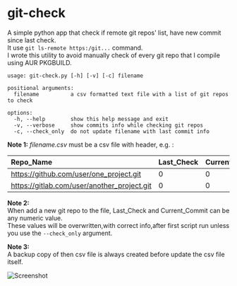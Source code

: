# git-check

A simple python app that check if remote git repos' list, have new commit since last check.<br />
It use `git ls-remote https:/git...` command.<br />
I wrote this utility to avoid manually check of every git repo that I compile using AUR PKGBUILD.<br />

```
usage: git-check.py [-h] [-v] [-c] filename

positional arguments:
  filename          a csv formatted text file with a list of git repos to check

options:
  -h, --help        show this help message and exit
  -v, --verbose     show commits info while checking git repos
  -c, --check_only  do not update filename with last commit info
```

**Note 1:**
_*filename.csv*_ must be a csv file with header, e.g. : 

| Repo_Name | Last_Check | Current_Commit |
| :---      | :---       | :---          |
|https://github.com/user/one_project.git|0|0
|https://gitlab.com/user/another_project.git|0|0

**Note 2:**<br />
When add a new git repo to the file, Last_Check and Current_Commit can be any numeric value.<br />
These values will be overwritten,with correct info,after first script run unless you use the `--check_only` argument.

**Note 3:**<br />
A backup copy of then csv file is always created before update the csv file itself. 

![Screenshot](https://raw.github.com/dasnoopy/git-check/main/screenshot.png)
